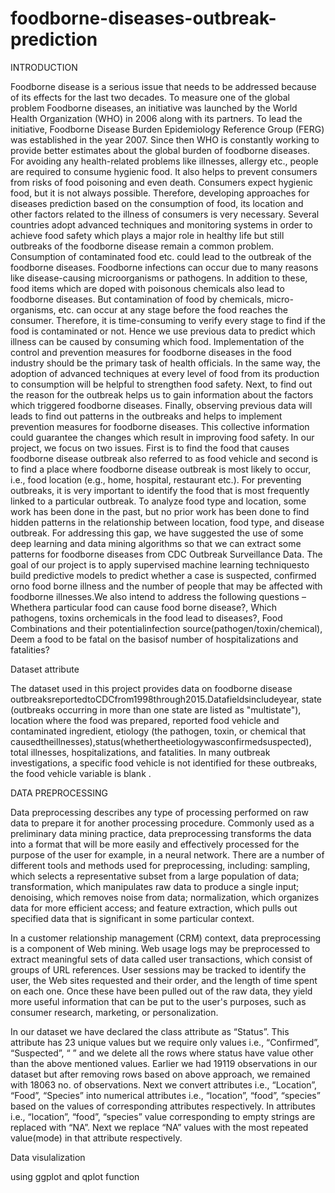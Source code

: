 # foodborne-diseases-outbreak-prediction


INTRODUCTION

Foodborne disease is a serious issue that needs to be addressed because of its effects for the last two decades. To measure one of the global problem Foodborne diseases, an initiative was launched by the World Health Organization (WHO) in 2006 along with its partners. To lead the initiative, Foodborne Disease Burden Epidemiology Reference Group (FERG) was established in the year 2007. Since then WHO is constantly working to provide better estimates about the global burden of foodborne diseases. For avoiding any health-related problems like illnesses, allergy etc., people are required to consume hygienic food. It also helps to prevent consumers from risks of food poisoning and even death. Consumers expect hygienic food, but it is not always possible. Therefore, developing approaches for diseases prediction based on the consumption of food, its location and other factors related to the illness of consumers is very necessary. 
Several countries adopt advanced techniques and monitoring systems in order to achieve food safety which plays a major role in healthy life but still outbreaks of the foodborne disease remain a common problem. Consumption of contaminated food etc. could lead to the outbreak of the foodborne diseases. Foodborne infections can occur due to many reasons like disease-causing microorganisms or pathogens. In addition to these, food items which are doped with poisonous chemicals also lead to foodborne diseases. But contamination of food by chemicals, micro-organisms, etc. can occur at any stage before the food reaches the consumer. Therefore, it is time-consuming to verify every stage to find if the food is contaminated or not. Hence we use previous data to predict which illness can be caused by consuming which food.
Implementation of the control and prevention measures for foodborne diseases in the food industry should be the primary task of health officials. In the same way, the adoption of advanced techniques at every level of food from its production to consumption will be helpful to strengthen food safety. Next, to find out the reason for the outbreak helps us to gain information about the factors which triggered foodborne diseases. Finally, observing previous data will leads to find out patterns in the outbreaks and helps to implement prevention measures for foodborne diseases. This collective information could guarantee the changes which result in improving food safety.
In our project, we focus on two issues. First is to find the food that causes foodborne disease outbreak also referred to as food vehicle and second is to find a place where foodborne disease outbreak is most likely to occur, i.e., food location (e.g., home, hospital, restaurant etc.). For preventing outbreaks, it is very important to identify the food that is most frequently linked to a particular outbreak. To analyze food type and location, some work has been done in the past, but no prior work has been done to find hidden patterns in the relationship between location, food type, and disease outbreak. For addressing this gap, we have suggested the use of some deep learning and data mining algorithms so that we can extract some patterns for foodborne diseases from CDC Outbreak Surveillance Data.
The goal of our project is to apply supervised machine learning techniquesto build predictive models to predict whether a case is suspected, confirmed orno food borne illness and the number of people that may be affected with foodborne illnesses.We also intend to address the following questions – Whethera particular food can cause food borne disease?, Which pathogens, toxins orchemicals in the food lead to diseases?, Food Combinations and their potentialinfection source(pathogen/toxin/chemical), Deem a food to be fatal on the basisof number of hospitalizations and fatalities?

Dataset attribute

The dataset used in this project provides data on foodborne disease outbreaksreportedtoCDCfrom1998through2015.Datafieldsincludeyear, state (outbreaks occurring in more than one state are listed as "multistate"), location where the food was prepared, reported food vehicle and contaminated ingredient, etiology (the pathogen, toxin, or chemical that causedtheillnesses),status(whethertheetiologywasconfirmedsuspected), total illnesses, hospitalizations, and fatalities. In many outbreak investigations, a specific food vehicle is not identified for these outbreaks, the food vehicle variable is blank .



DATA PREPROCESSING

Data preprocessing describes any type of processing performed on raw data to prepare it for another processing procedure. Commonly used as a preliminary data mining practice, data preprocessing transforms the data into a format that will be more easily and effectively processed for the purpose of the user for example, in a neural network. There are a number of different tools and methods used for preprocessing, including: sampling, which  selects  a  representative  subset  from  a  large  population   of  data; transformation, which manipulates raw data to produce a  single input; denoising, which removes noise from data; normalization, which organizes data for more efficient access; and feature extraction, which pulls out specified data that is significant in some particular context.

In a customer relationship management (CRM) context, data preprocessing is a component of Web mining. Web usage logs may be preprocessed to extract meaningful sets of data called user transactions, which consist of groups of URL references. User sessions may be tracked to identify the user, the Web sites requested and their order, and the length of time spent on each one. Once these have been pulled out of the raw data, they yield more useful information that can be put to the user's purposes, such as consumer research, marketing, or personalization.

In our dataset we have declared the class attribute as “Status”. This attribute has 23 unique values but we require only values i.e., “Confirmed”, “Suspected”, “ ” and we delete all the rows where status have value other than the above mentioned values. Earlier we had 19119 observations in our dataset but after removing rows based on above approach, we remained with 18063 no. of observations. Next we convert attributes i.e., “Location”, “Food”, “Species” into numerical attributes i.e., “location”, “food”, “species” based on the values of corresponding attributes respectively. In attributes i.e., “location”, “food”, “species” value corresponding to empty strings are replaced with “NA”. Next we replace “NA” values with the most repeated value(mode) in that attribute respectively. 


Data visulalization


using ggplot and qplot function 


